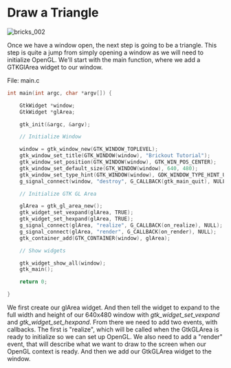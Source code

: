 # Draw a Triangle

![bricks_002](https://user-images.githubusercontent.com/25621780/128594499-2228a4cd-81ca-4e41-8bf7-c15653df645f.png)

Once we have a window open, the next step is going to be a triangle. This step is quite a jump from simply 
opening a window as we will need to initialize OpenGL. We'll start with the main function, where we add a
GTKGlArea widget to our window. 

File: main.c
```c
int main(int argc, char *argv[]) {

	GtkWidget *window;
	GtkWidget *glArea;

	gtk_init(&argc, &argv);

	// Initialize Window

	window = gtk_window_new(GTK_WINDOW_TOPLEVEL);
	gtk_window_set_title(GTK_WINDOW(window), "Brickout Tutorial");
	gtk_window_set_position(GTK_WINDOW(window), GTK_WIN_POS_CENTER);
	gtk_window_set_default_size(GTK_WINDOW(window), 640, 480);
	gtk_window_set_type_hint(GTK_WINDOW(window), GDK_WINDOW_TYPE_HINT_UTILITY);
	g_signal_connect(window, "destroy", G_CALLBACK(gtk_main_quit), NULL);

	// Initialize GTK GL Area

	glArea = gtk_gl_area_new();
	gtk_widget_set_vexpand(glArea, TRUE);
	gtk_widget_set_hexpand(glArea, TRUE);
	g_signal_connect(glArea, "realize", G_CALLBACK(on_realize), NULL);
	g_signal_connect(glArea, "render", G_CALLBACK(on_render), NULL);
	gtk_container_add(GTK_CONTAINER(window), glArea);

	// Show widgets

	gtk_widget_show_all(window);
	gtk_main();

	return 0;

}
```

We first create our glArea widget. And then tell the widget to expand to the full width and height of our
640x480 window with _gtk_widget_set_vexpand_ and _gtk_widget_set_hexpand_. From there we need to add two
events, with callbacks. The first is "realize", which will be called when the GtkGLArea is ready to initialize
so we can set up OpenGL. We also need to add a "render" event, that will describe what we want to draw to the
screen when our OpenGL context is ready. And then we add our GtkGLArea widget to the window. 
